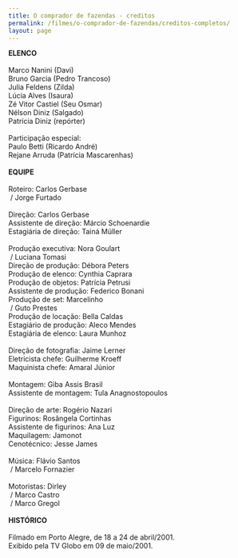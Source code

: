 ```yaml
---
title: O comprador de fazendas - creditos
permalink: /filmes/o-comprador-de-fazendas/creditos-completos/
layout: page
---
```

**ELENCO**\
\
Marco Nanini (Davi)\
Bruno Garcia (Pedro Trancoso)\
Julia Feldens (Zilda)\
Lúcia Alves (Isaura)\
Zé Vitor Castiel (Seu Osmar)\
Nélson Diniz (Salgado)\
Patrícia Diniz (repórter)\
\
Participação especial:\
Paulo Betti (Ricardo André)\
Rejane Arruda (Patrícia Mascarenhas)\
\
**EQUIPE**\
\
Roteiro: Carlos Gerbase\
 / Jorge Furtado\
\
Direção: Carlos Gerbase\
Assistente de direção: Márcio Schoenardie\
Estagiária de direção: Tainá Müller\
\
Produção executiva: Nora Goulart\
 / Luciana Tomasi\
Direção de produção: Débora Peters\
Produção de elenco: Cynthia Caprara\
Produção de objetos: Patrícia Petrusi\
Assistente de produção: Federico Bonani\
Produção de set: Marcelinho\
 / Guto Prestes\
Produção de locação: Bella Caldas\
Estagiário de produção: Aleco Mendes\
Estagiária de elenco: Laura Munhoz\
\
Direção de fotografia: Jaime Lerner\
Eletricista chefe: Guilherme Kroeff\
Maquinista chefe: Amaral Júnior\
\
Montagem: Giba Assis Brasil\
Assistente de montagem: Tula Anagnostopoulos\
\
Direção de arte: Rogério Nazari\
Figurinos: Rosângela Cortinhas\
Assistente de figurinos: Ana Luz\
Maquilagem: Jamonot\
Cenotécnico: Jesse James\
\
Música: Flávio Santos\
 / Marcelo Fornazier\
\
Motoristas: Dirley\
 / Marco Castro\
 / Marco Gregol\
\
**HISTÓRICO**\
\
Filmado em Porto Alegre, de 18 a 24 de abril/2001.\
Exibido pela TV Globo em 09 de maio/2001.